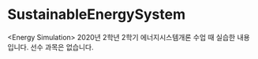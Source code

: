# SustainableEnergySystem
&lt;Energy Simulation> 2020년 2학년 2학기 에너지시스템개론 수업 때 실습한 내용입니다. 선수 과목은 없습니다.
